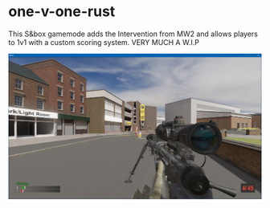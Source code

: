 # one-v-one-rust
 This S&box gamemode adds the Intervention from MW2 and allows players to 1v1 with a custom scoring system. VERY MUCH A W.I.P

<p>
  <img src="img/capture.png" width="700" ❯
</p>
